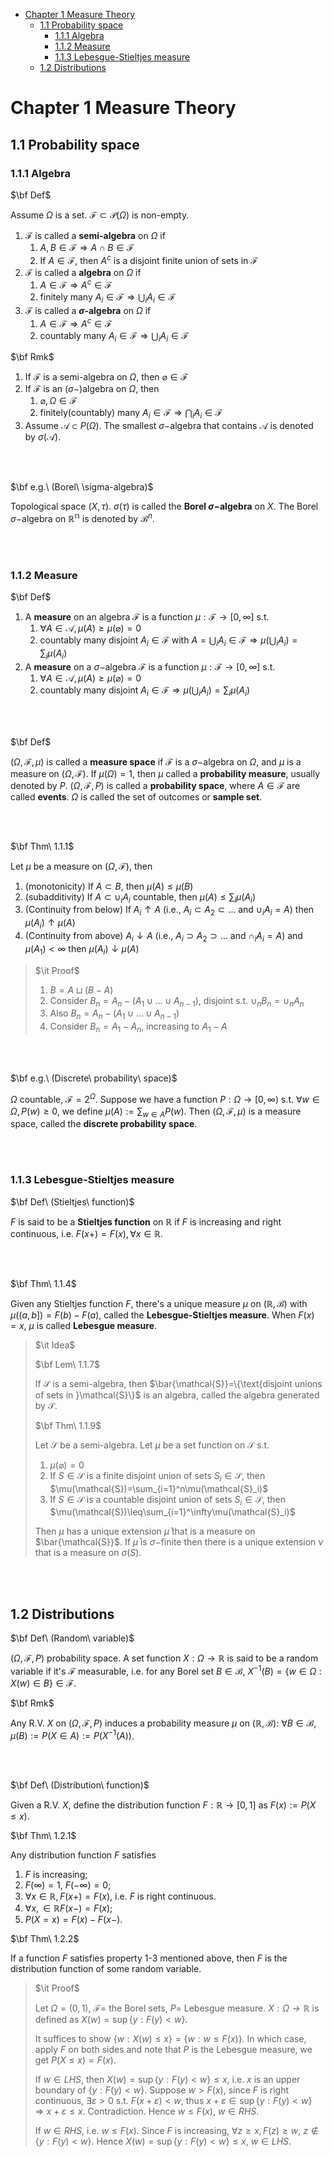 
- [Chapter 1 Measure Theory](#chapter-1-measure-theory)
  - [1.1 Probability space](#11-probability-space)
    - [1.1.1 Algebra](#111-algebra)
    - [1.1.2 Measure](#112-measure)
    - [1.1.3 Lebesgue-Stieltjes measure](#113-lebesgue-stieltjes-measure)
  - [1.2 Distributions](#12-distributions)


# Chapter 1 Measure Theory

## 1.1 Probability space

### 1.1.1 Algebra

$\bf Def$

Assume $\Omega$ is a set. $\mathcal{F}\subset\mathcal{P}(\Omega)$ is non-empty.

1. $\mathcal{F}$ is called a **semi-algebra** on $\Omega$ if
   1. $A,B\in\mathcal{F}\Rightarrow A\cap B\in\mathcal{F}$
   2. If $A\in\mathcal{F}$, then $A^c$ is a disjoint finite union of sets in $\mathcal{F}$ 
2. $\mathcal{F}$ is called a **algebra** on $\Omega$ if
   1. $A\in\mathcal{F}\Rightarrow A^c\in\mathcal{F}$
   2. finitely many $A_i\in\mathcal{F}\Rightarrow \bigcup_iA_i\in\mathcal{F}$
3. $\mathcal{F}$ is called a **$\sigma$-algebra** on $\Omega$ if
   1. $A\in\mathcal{F}\Rightarrow A^c\in\mathcal{F  }$
   2. countably many $A_i\in\mathcal{F}\Rightarrow \bigcup_iA_i\in\mathcal{F}$

$\bf Rmk$

1. If $\mathcal{F}$ is a semi-algebra on $\Omega$, then $\varnothing\in\mathcal{F}$
2. If $\mathcal{F}$ is an ($\sigma-$)algebra on $\Omega$, then
    1. $\varnothing,\Omega\in\mathcal{F}$
    2. finitely(countably) many $A_i\in\mathcal{F}\Rightarrow \bigcap_iA_i\in\mathcal{F}$
3. Assume $\mathcal{A}\subset P(\Omega)$. The smallest $\sigma-$algebra that contains $\mathcal{A}$ is denoted by $\sigma(\mathcal{A})$.

<br/><br/>

$\bf e.g.\ (Borel\ \sigma-algebra)$

Topological space $(X,\tau)$. $\sigma(\tau)$ is called the **Borel $\sigma-$algebra** on $X$. The Borel $\sigma-$algebra on $\mathbb{R^n}$ is denoted by $\mathcal{B}^n$.

<br/><br/>

### 1.1.2 Measure

$\bf Def$

1. A **measure** on an algebra $\mathcal{F}$ is a function $\mu:\mathcal{F}\to[0,\infty]$ s.t.
   1. $\forall A\in\mathcal{A},\mu(A)\geq\mu(\varnothing)=0$
   2. countably many disjoint $A_i\in\mathcal{F}$ with $A=\bigcup_i A_i\in\mathcal{F}\Rightarrow\mu(\bigcup_iA_i)=\sum_i\mu(A_i)$
2. A **measure** on a $\sigma-$algebra $\mathcal{F}$ is a function $\mu:\mathcal{F}\to[0,\infty]$ s.t.
   1. $\forall A\in\mathcal{A},\mu(A)\geq\mu(\varnothing)=0$
   2. countably many disjoint $A_i\in\mathcal{F}\Rightarrow\mu(\bigcup_iA_i)=\sum_i\mu(A_i)$

<br/><br/>

$\bf Def$

$(\Omega,\mathcal{F},\mu)$ is called a **measure space** if $\mathcal{F}$ is a $\sigma-$algebra on $\Omega$, and $\mu$ is a measure on $(\Omega,\mathcal{F})$. If $\mu(\Omega)=1$, then $\mu$ called a **probability measure**, usually denoted by $P$. $(\Omega,\mathcal{F},P)$ is called a **probability space**, where $A\in \mathcal{F}$ are called **events**. $\Omega$ is called the set of outcomes or **sample set**.

<br/><br/>

$\bf Thm\ 1.1.1$

Let $\mu$ be a measure on $(\Omega,\mathcal{F})$, then
1. (monotonicity) If $A\subset B$, then $\mu(A)\leq\mu(B)$
2. (subadditivity) If $A\subset\cup_iA_i$ countable, then $\mu(A)\leq\sum_i\mu(A_i)$
3. (Continuity from below) If $A_i\uparrow A$ (i.e., $A_i\subset A_2\subset\dots$ and $\cup_iA_i=A$) then $\mu(A_i)\uparrow\mu(A)$
4. (Continuity from above) $A_i\downarrow A$ (i.e., $A_i\supset A_2\supset\dots$ and $\cap_iA_i=A$) and $\mu(A_1)<\infty$ then $\mu(A_i)\downarrow\mu(A)$

> $\it Proof$
>
> 1. $B=A\sqcup (B-A)$
> 2. Consider $B_n=A_n-(A_1\cup\dots\cup A_{n-1})$, disjoint s.t. $\cup_n B_n=\cup_n A_n$
> 3. Also $B_n=A_n-(A_1\cup\dots\cup A_{n-1})$
> 4. Consider $B_n=A_1-A_n$, increasing to $A_1-A$

<br/><br/>

$\bf e.g.\ (Discrete\ probability\ space)$

$\Omega$ countable, $\mathcal{F}=2^\Omega$. Suppose we have a function $P:\Omega\to[0,\infty)$ s.t. $\forall w\in\Omega,P(w)\geq0$, we define $\mu(A):=\sum_{w\in A}P(w)$. Then $(\Omega,\mathcal{F},\mu)$ is a measure space, called the **discrete probability space**.

<br/><br/>

### 1.1.3 Lebesgue-Stieltjes measure

$\bf Def\ (Stieltjes\ function)$

$F$ is said to be a **Stieltjes function** on $\mathbb{R}$ if $F$ is increasing and right continuous, i.e. $F(x+)=F(x),\forall x\in\mathbb{R}$.

<br/><br/>

$\bf Thm\ 1.1.4$

Given any Stieltjes function $F$, there's a unique measure $\mu$ on $(\mathbb{R},\mathcal{B})$ with $\mu((a,b])=F(b)-F(a)$, called the **Lebesgue-Stieltjes measure**. When $F(x)=x$, $\mu$ is called **Lebesgue measure**.

> $\it Idea$
> 
> $\bf Lem\ 1.1.7$
> 
> If $\mathcal{S}$ is a semi-algebra, then $\bar{\mathcal{S}}=\{\text{disjoint unions of sets in }\mathcal{S}\}$ is an algebra, called the algebra generated by $\mathcal{S}$.
> 
> $\bf Thm\ 1.1.9$
> 
> Let $\mathcal{S}$ be a semi-algebra. Let $\mu$ be a set function on $\mathcal{S}$ s.t.
> 
> 1. $\mu(\varnothing)=0$
> 2. If $S\in\mathcal{S}$ is a finite disjoint union of sets $S_i\in\mathcal{S}$, then $\mu(\mathcal{S})=\sum_{i=1}^n\mu(\mathcal{S}_i)$
> 3. If $S\in\mathcal{S}$ is a countable disjoint union of sets $S_i\in\mathcal{S}$, then $\mu(\mathcal{S})\leq\sum_{i=1}^\infty\mu(\mathcal{S}_i)$
> 
> Then $\mu$ has a unique extension $\bar\mu$ that is a measure on $\bar{\mathcal{S}}$. If $\bar\mu$ is $\sigma-$finite then there is a unique
extension $\nu$ that is a measure on $\sigma(S)$.

<br/><br/>

## 1.2 Distributions

$\bf Def\ (Random\ variable)$

$(\Omega,\mathcal{F},P)$ probability space. A set function $X:\Omega\to\mathbb{R}$ is said to be a random variable if it's $\mathcal{F}$ measurable, i.e. for any Borel set $B\in\mathcal{B}$, $X^{-1}(B)=\{w\in\Omega:X(w)\in B\}\in\mathcal{F}$.

$\bf Rmk$

Any R.V. $X$ on $(\Omega,\mathcal{F},P)$ induces a probability measure $\mu$ on $(\mathbb{R},\mathcal{B})$: $\forall B\in\mathcal{B},\mu(B):=P(X\in A):=P(X^{-1}(A))$.

<br/><br/>

$\bf Def\ (Distribution\ function)$

Given a R.V. $X$, define the distribution function $F:\mathbb{R}\to[0,1]$ as $F(x):=P(X\leq x)$.

$\bf Thm\ 1.2.1$

Any distribution function $F$ satisfies

1. $F$ is increasing;
2. $F(\infty)=1$, $F(-\infty)=0$;
3. $\forall x\in\mathbb{R},F(x+)=F(x)$, i.e. $F$ is right continuous.
4. $\forall x,\in\mathbb{R}F(x-)=F(x)$;
5. $P(X=x)=F(x)-F(x-)$.

$\bf Thm\ 1.2.2$

If a function $F$ satisfies property 1-3 mentioned above, then $F$ is the distribution function of some random variable.

> $\it Proof$
>
> Let $\Omega=(0,1)$, $\mathcal{F}=$ the Borel sets, $P=$ Lebesgue measure. $X:\Omega\to\mathbb{R}$ is defined as $X(w)=\sup\{y:F(y)<w\}$.
>
> It suffices to show $\{w:X(w)\leq x\}=\{w:w\leq F(x)\}$. In which case, apply $F$ on both sides and note that $P$ is the Lebesgue measure, we get $P(X\leq x)=F(x)$.
>
> If $w\in LHS$, then $X(w)=\sup\{y:F(y)<w\}\leq x$, i.e. $x$ is an upper boundary of $\{y:F(y)<w\}$. Suppose $w>F(x)$, since $F$ is right continuous, $\exists\varepsilon>0$ s.t. $F(x+\varepsilon)<w$, thus $x+\varepsilon\in\sup\{y:F(y)<w\}\Rightarrow x+\varepsilon\leq x$. Contradiction. Hence $w\leq F(x)$, $w\in RHS$.
>
> If $w\in RHS$, i.e. $w\leq F(x)$. Since $F$ is increasing, $\forall z\geq x, F(z)\geq w$, $z\notin\{y:F(y)<w\}$. Hence $X(w)=\sup\{y:F(y)<w\}\leq x$, $w\in LHS$.
